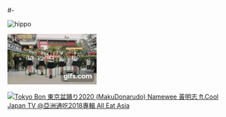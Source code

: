 #-

![hippo](https://media3.giphy.com/media/aUovxH8Vf9qDu/giphy.gif)


![test](./output/tokyo2020.gif)

[![Tokyo Bon 東京盆踊り2020 (MakuDonarudo) Namewee 黃明志 ft.Cool Japan TV @亞洲通吃2018專輯 All Eat Asia
](https://j.gifs.com/ZYEB0J.gif)](https://www.youtube.com/watch?v=vXUGe7RJJYo)


